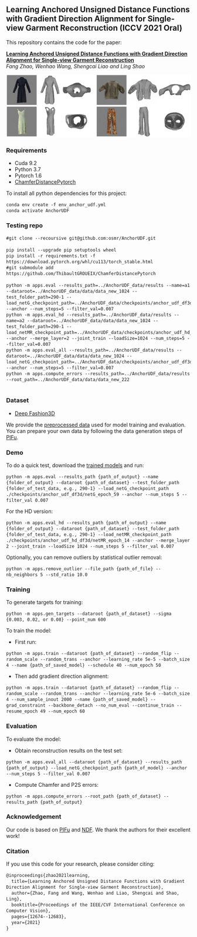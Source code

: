 ## Learning Anchored Unsigned Distance Functions with Gradient Direction Alignment for Single-view Garment Reconstruction (ICCV 2021 Oral)

This repository contains the code for the paper:

**[Learning Anchored Unsigned Distance Functions with Gradient Direction Alignment for Single-view Garment Reconstruction](https://arxiv.org/abs/2108.08478)** <br>*Fang Zhao, Wenhao Wang, Shengcai Liao and Ling Shao* <br>

![](pics/examples.png)

### Requirements
- Cuda 9.2
- Python 3.7
- Pytorch 1.6
- [ChamferDistancePytorch](https://github.com/ThibaultGROUEIX/ChamferDistancePytorch)

To install all python dependencies for this project:
```
conda env create -f env_anchor_udf.yml
conda activate AnchorUDF
```

### Testing repo
```
#git clone --recoursive git@github.com:osmr/AnchorUDF.git

pip install --upgrade pip setuptools wheel
pip install -r requirements.txt -f https://download.pytorch.org/whl/cu113/torch_stable.html
#git submodule add https://github.com/ThibaultGROUEIX/ChamferDistancePytorch

python -m apps.eval --results_path=../AnchorUDF_data/results --name=a1 --dataroot=../AnchorUDF_data/data/data_new_1024 --test_folder_path=290-1 --load_netG_checkpoint_path=../AnchorUDF_data/checkpoints/anchor_udf_df3d/netG_epoch_59.zip --anchor --num_steps=5 --filter_val=0.007
python -m apps.eval_hd --results_path=../AnchorUDF_data/results --name=a2 --dataroot=../AnchorUDF_data/data/data_new_1024 --test_folder_path=290-1 --load_netMR_checkpoint_path=../AnchorUDF_data/checkpoints/anchor_udf_hd_df3d/netMR_epoch_14.zip --anchor --merge_layer=2 --joint_train --loadSize=1024 --num_steps=5 --filter_val=0.007
python -m apps.eval_all --results_path=../AnchorUDF_data/results --dataroot=../AnchorUDF_data/data/data_new_1024 --load_netG_checkpoint_path=../AnchorUDF_data/checkpoints/anchor_udf_df3d/netG_epoch_59.zip --anchor --num_steps=5 --filter_val=0.007
python -m apps.compute_errors --results_path=../AnchorUDF_data/results --root_path=../AnchorUDF_data/data/data_new_222


```

### Dataset

- [Deep Fashion3D](https://github.com/kv2000/deepFashion3D)

We provide the [preprocessed data](https://drive.google.com/drive/folders/1gXDlPGYYVad8IkFo_gxd-NOcFEgomwT0?usp=sharing) used for model training and evaluation. You can prepare your own data by following the data generation steps of [PIFu](https://github.com/shunsukesaito/PIFu).

### Demo

To do a quick test, download the [trained models](https://drive.google.com/drive/folders/1iFYoaqabmd86J4fB87ICPmfMoBX5nlkA?usp=sharing) and run:

```
python -m apps.eval --results_path {path_of_output} --name {folder_of_output} --dataroot {path_of_dataset} --test_folder_path {folder_of_test_data, e.g., 290-1} --load_netG_checkpoint_path ./checkpoints/anchor_udf_df3d/netG_epoch_59 --anchor --num_steps 5 --filter_val 0.007
```
For the HD version:
```
python -m apps.eval_hd --results_path {path_of_output} --name {folder_of_output} --dataroot {path_of_dataset} --test_folder_path {folder_of_test_data, e.g., 290-1} --load_netMR_checkpoint_path ./checkpoints/anchor_udf_hd_df3d/netMR_epoch_14 --anchor --merge_layer 2 --joint_train --loadSize 1024 --num_steps 5 --filter_val 0.007
```
Optionally, you can remove outliers by statistical outlier removal:
```
python -m apps.remove_outlier --file_path {path_of_file} --nb_neighbors 5 --std_ratio 10.0
```

### Training

To generate targets for training:
```
python -m apps.gen_targets --dataroot {path_of_dataset} --sigma {0.003, 0.02, or 0.08} --point_num 600
```

To train the model:
- First run:
```
python -m apps.train --dataroot {path_of_dataset} --random_flip --random_scale --random_trans --anchor --learning_rate 5e-5 --batch_size 4 --name {path_of_saved_model} --schedule 40 --num_epoch 50
```
- Then add gradient direction alignment:
```
python -m apps.train --dataroot {path_of_dataset} --random_flip --random_scale --random_trans --anchor --learning_rate 5e-6 --batch_size 4 --num_sample_inout 2000 --name {path_of_saved_model} --grad_constraint --backbone_detach --no_num_eval --continue_train --resume_epoch 49 --num_epoch 60
```

### Evaluation

To evaluate the model:
- Obtain reconstruction results on the test set:
```
python -m apps.eval_all --dataroot {path_of_dataset} --results_path {path_of_output} --load_netG_checkpoint_path {path_of_model} --anchor --num_steps 5 --filter_val 0.007
```
- Compute Chamfer and P2S errors:
```
python -m apps.compute_errors --root_path {path_of_dataset} --results_path {path_of_output}
```

### Acknowledgement

Our code is based on [PIFu](https://github.com/shunsukesaito/PIFu) and [NDF](https://github.com/jchibane/ndf). We thank the authors for their excellent work!

### Citation
If you use this code for your research, please consider citing:
```
@inproceedings{zhao2021learning,
  title={Learning Anchored Unsigned Distance Functions with Gradient Direction Alignment for Single-view Garment Reconstruction},
  author={Zhao, Fang and Wang, Wenhao and Liao, Shengcai and Shao, Ling},
  booktitle={Proceedings of the IEEE/CVF International Conference on Computer Vision},
  pages={12674--12683},
  year={2021}
}
```

